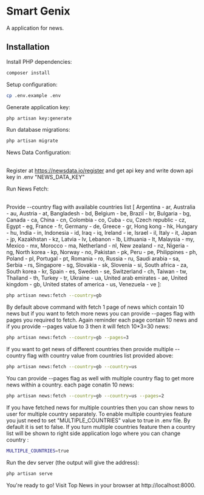 # Smart Genix

A application for news.

## Installation

Install PHP dependencies:

```sh
composer install
```

Setup configuration:

```sh
cp .env.example .env
```

Generate application key:

```sh
php artisan key:generate
```

Run database migrations:

```sh
php artisan migrate
```

News Data Configuration:<br/><br/>

Register at https://newsdata.io/register and get api key and write down api key in .env "NEWS_DATA_KEY"

Run News Fetch:<br/><br/>

Provide --country flag with available countries list
[
Argentina - ar,
Australia - au,
Austria - at,
Bangladesh - bd,
Belgium - be,
Brazil - br,
Bulgaria - bg,
Canada - ca,
China - cn,
Colombia - co,
Cuba - cu,
Czech republic - cz,
Egypt - eg,
France - fr,
Germany - de,
Greece - gr,
Hong kong - hk,
Hungary - hu,
India - in,
Indonesia - id,
Iraq - iq,
Ireland - ie,
Israel - il,
Italy - it,
Japan - jp,
Kazakhstan - kz,
Latvia - lv,
Lebanon - lb,
Lithuania - lt,
Malaysia - my,
Mexico - mx,
Morocco - ma,
Netherland - nl,
New zealand - nz,
Nigeria - ng,
North korea - kp,
Norway - no,
Pakistan - pk,
Peru - pe,
Philippines - ph,
Poland - pl,
Portugal - pt,
Romania - ro,
Russia - ru,
Saudi arabia - sa,
Serbia - rs,
Singapore - sg,
Slovakia - sk,
Slovenia - si,
South africa - za,
South korea - kr,
Spain - es,
Sweden - se,
Switzerland - ch,
Taiwan - tw,
Thailand - th,
Turkey - tr,
Ukraine - ua,
United arab emirates - ae,
United kingdom - gb,
United states of america - us,
Venezuela - ve
]:

```sh
php artisan news:fetch --country=gb
```

By default above command with fetch 1 page of news which contain 10 news but if you want to fetch more news you can provide --pages flag with pages you required to fetch. Again reminder each page contain 10 news and if you provide --pages value to 3 then it will fetch 10\*3=30 news:

```sh
php artisan news:fetch --country=gb --pages=3
```

If you want to get news of different countries then provide multiple --country flag with country value from countries list provided above:

```sh
php artisan news:fetch --country=gb --country=us
```

You can provide --pages flag as well with multiple country flag to get more news within a country. each page conatin 10 news:

```sh
php artisan news:fetch --country=gb --country=us --pages=2
```

If you have fetched news for multiple countries then you can show news to user for multiple country separately. To enable multiple countryies feature you just need to set "MULTIPLE_COUNTRIES" value to true in .env file. By default it is set to false. If you turn multiple countries feature then a country list will be shown to right side application logo where you can change country :

```sh
MULTIPLE_COUNTRIES=true
```

Run the dev server (the output will give the address):

```sh
php artisan serve
```

You're ready to go! Visit Top News in your browser at http://localhost:8000.
